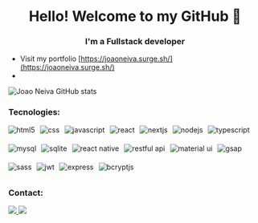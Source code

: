 <h1 align = "center"> Hello! Welcome to my GitHub 👋 </h1>
<h3 align = "center"> I'm a Fullstack developer </h3>

-  Visit my portfolio [https://joaoneiva.surge.sh/](https://joaoneiva.surge.sh/)
- 
![Joao Neiva GitHub stats](https://github-readme-stats.vercel.app/api?username=ojoaoneiva&show_icons=true&locale=en)

### Tecnologies:
<div style="display: flex; flex-wrap: wrap; gap: 10px;">
    <img align="center" style="margin-bottom: 10px;" alt="html5" src="https://img.shields.io/badge/HTML5-E34F26?style=for-the-badge&logo=html5&logoColor=white"/>
    <img align="center" style="margin-bottom: 10px;" alt="css" src="https://img.shields.io/badge/CSS-239120?&style=for-the-badge&logo=css3&logoColor=white"/>
    <img align="center" style="margin-bottom: 10px;" alt="javascript" src="https://img.shields.io/badge/JavaScript-F7DF1E?style=for-the-badge&logo=javascript&logoColor=black"/>
    <img align="center" style="margin-bottom: 10px;" alt="react" src="https://img.shields.io/badge/React-20232A?style=for-the-badge&logo=react&logoColor=61DAFB"/>
    <img align="center" style="margin-bottom: 10px;" alt="nextjs" src="https://img.shields.io/badge/Next.js-61DAFB?style=for-the-badge&logo=ReactNext"/>
    <img align="center" style="margin-bottom: 10px;" alt="nodejs" src="https://img.shields.io/badge/Node.js-339933?style=for-the-badge&logo=nodejs"/>
    <img align="center" style="margin-bottom: 10px;" alt="typescript" src="https://img.shields.io/badge/TypeScript-3178C6?style=for-the-badge"/>
    <img align="center" style="margin-bottom: 10px;" alt="mysql" src="https://img.shields.io/badge/MySQL-F7DF1E?style=for-the-badge&logo=MySQL&logoColor=black"/>
    <img align="center" style="margin-bottom: 10px;" alt="sqlite" src="https://img.shields.io/badge/SQLite-4479A1?style=for-the-badge&logo=SQLite"/>
    <img align="center" style="margin-bottom: 10px;" alt="react native" src="https://img.shields.io/badge/React Native-3178C6?style=for-the-badge&logo=ReactNative"/>
    <img align="center" style="margin-bottom: 10px;" alt="restful api" src="https://img.shields.io/badge/RESTful_API-FF5733?style=for-the-badge"/>
    <img align="center" style="margin-bottom: 10px;" alt="material ui" src="https://img.shields.io/badge/Material UI-61DAFB?style=for-the-badge"/>
    <img align="center" style="margin-bottom: 10px;" alt="gsap" src="https://img.shields.io/badge/GSAP.js-339933?style=for-the-badge"/>
    <img align="center" style="margin-bottom: 10px;" alt="sass" src="https://img.shields.io/badge/Sass.js-61DAFB?style=for-the-badge"/>
    <img align="center" style="margin-bottom: 10px;" alt="jwt" src="https://img.shields.io/badge/JWT-FF5733?style=for-the-badge"/>
    <img align="center" style="margin-bottom: 10px;" alt="express" src="https://img.shields.io/badge/Express-4479A1?style=for-the-badge"/>
    <img align="center" style="margin-bottom: 10px;" alt="bcryptjs" src="https://img.shields.io/badge/BcryptJS.js-339933?style=for-the-badge"/>
</div>


### Contact:
<div align="left">
    <a href="https://www.linkedin.com/in/ojoaoneiva/" alt="Linkedin">
  <img src="https://img.shields.io/badge/LinkedIn-0077B5?style=for-the-badge&logo=linkedin&logoColor=white" />
  </a>
<a href="mailto:jg.neiva@gmail.com" alt="gmail">
    <img src ="https://img.shields.io/badge/Gmail-D14836?style=for-the-badge&logo=gmail&logoColor=white" /> 
  </a>
</div>
